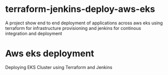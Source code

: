 # terraform-jenkins-deploy-aws-eks
A project show end to end deployment of applications across aws eks using terraform for infrastructure provisioning and jenkins for continous integration and deployment

# Aws eks deployment 
Deploying EKS Cluster using Terraform and Jenkins
